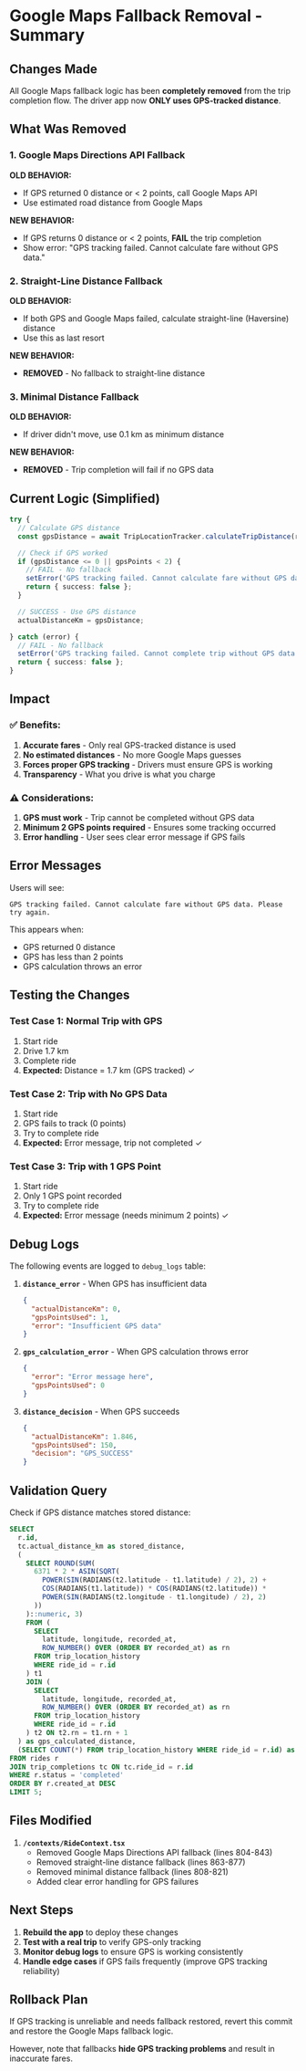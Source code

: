 # Google Maps Fallback Removal - Summary

## Changes Made

All Google Maps fallback logic has been **completely removed** from the trip completion flow. The driver app now **ONLY uses GPS-tracked distance**.

## What Was Removed

### 1. Google Maps Directions API Fallback
**OLD BEHAVIOR:**
- If GPS returned 0 distance or < 2 points, call Google Maps API
- Use estimated road distance from Google Maps

**NEW BEHAVIOR:**
- If GPS returns 0 distance or < 2 points, **FAIL** the trip completion
- Show error: "GPS tracking failed. Cannot calculate fare without GPS data."

### 2. Straight-Line Distance Fallback
**OLD BEHAVIOR:**
- If both GPS and Google Maps failed, calculate straight-line (Haversine) distance
- Use this as last resort

**NEW BEHAVIOR:**
- **REMOVED** - No fallback to straight-line distance

### 3. Minimal Distance Fallback
**OLD BEHAVIOR:**
- If driver didn't move, use 0.1 km as minimum distance

**NEW BEHAVIOR:**
- **REMOVED** - Trip completion will fail if no GPS data

## Current Logic (Simplified)

```typescript
try {
  // Calculate GPS distance
  const gpsDistance = await TripLocationTracker.calculateTripDistance(rideId, 'regular');

  // Check if GPS worked
  if (gpsDistance <= 0 || gpsPoints < 2) {
    // FAIL - No fallback
    setError('GPS tracking failed. Cannot calculate fare without GPS data.');
    return { success: false };
  }

  // SUCCESS - Use GPS distance
  actualDistanceKm = gpsDistance;

} catch (error) {
  // FAIL - No fallback
  setError('GPS tracking failed. Cannot complete trip without GPS data.');
  return { success: false };
}
```

## Impact

### ✅ Benefits:
1. **Accurate fares** - Only real GPS-tracked distance is used
2. **No estimated distances** - No more Google Maps guesses
3. **Forces proper GPS tracking** - Drivers must ensure GPS is working
4. **Transparency** - What you drive is what you charge

### ⚠️ Considerations:
1. **GPS must work** - Trip cannot be completed without GPS data
2. **Minimum 2 GPS points required** - Ensures some tracking occurred
3. **Error handling** - User sees clear error message if GPS fails

## Error Messages

Users will see:
```
GPS tracking failed. Cannot calculate fare without GPS data. Please try again.
```

This appears when:
- GPS returned 0 distance
- GPS has less than 2 points
- GPS calculation throws an error

## Testing the Changes

### Test Case 1: Normal Trip with GPS
1. Start ride
2. Drive 1.7 km
3. Complete ride
4. **Expected:** Distance = 1.7 km (GPS tracked) ✓

### Test Case 2: Trip with No GPS Data
1. Start ride
2. GPS fails to track (0 points)
3. Try to complete ride
4. **Expected:** Error message, trip not completed ✓

### Test Case 3: Trip with 1 GPS Point
1. Start ride
2. Only 1 GPS point recorded
3. Try to complete ride
4. **Expected:** Error message (needs minimum 2 points) ✓

## Debug Logs

The following events are logged to `debug_logs` table:

1. **`distance_error`** - When GPS has insufficient data
   ```json
   {
     "actualDistanceKm": 0,
     "gpsPointsUsed": 1,
     "error": "Insufficient GPS data"
   }
   ```

2. **`gps_calculation_error`** - When GPS calculation throws error
   ```json
   {
     "error": "Error message here",
     "gpsPointsUsed": 0
   }
   ```

3. **`distance_decision`** - When GPS succeeds
   ```json
   {
     "actualDistanceKm": 1.846,
     "gpsPointsUsed": 150,
     "decision": "GPS_SUCCESS"
   }
   ```

## Validation Query

Check if GPS distance matches stored distance:
```sql
SELECT
  r.id,
  tc.actual_distance_km as stored_distance,
  (
    SELECT ROUND(SUM(
      6371 * 2 * ASIN(SQRT(
        POWER(SIN(RADIANS(t2.latitude - t1.latitude) / 2), 2) +
        COS(RADIANS(t1.latitude)) * COS(RADIANS(t2.latitude)) *
        POWER(SIN(RADIANS(t2.longitude - t1.longitude) / 2), 2)
      ))
    )::numeric, 3)
    FROM (
      SELECT
        latitude, longitude, recorded_at,
        ROW_NUMBER() OVER (ORDER BY recorded_at) as rn
      FROM trip_location_history
      WHERE ride_id = r.id
    ) t1
    JOIN (
      SELECT
        latitude, longitude, recorded_at,
        ROW_NUMBER() OVER (ORDER BY recorded_at) as rn
      FROM trip_location_history
      WHERE ride_id = r.id
    ) t2 ON t2.rn = t1.rn + 1
  ) as gps_calculated_distance,
  (SELECT COUNT(*) FROM trip_location_history WHERE ride_id = r.id) as gps_points
FROM rides r
JOIN trip_completions tc ON tc.ride_id = r.id
WHERE r.status = 'completed'
ORDER BY r.created_at DESC
LIMIT 5;
```

## Files Modified

1. **`/contexts/RideContext.tsx`**
   - Removed Google Maps Directions API fallback (lines 804-843)
   - Removed straight-line distance fallback (lines 863-877)
   - Removed minimal distance fallback (lines 808-821)
   - Added clear error handling for GPS failures

## Next Steps

1. **Rebuild the app** to deploy these changes
2. **Test with a real trip** to verify GPS-only tracking
3. **Monitor debug logs** to ensure GPS is working consistently
4. **Handle edge cases** if GPS fails frequently (improve GPS tracking reliability)

## Rollback Plan

If GPS tracking is unreliable and needs fallback restored, revert this commit and restore the Google Maps fallback logic.

However, note that fallbacks **hide GPS tracking problems** and result in inaccurate fares.
